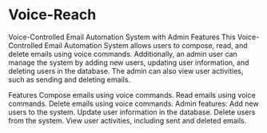# Voice-Reach
Voice-Controlled Email Automation System with Admin Features
This Voice-Controlled Email Automation System allows users to compose, read, and delete emails using voice commands. Additionally, an admin user can manage the system by adding new users, updating user information, and deleting users in the database. The admin can also view user activities, such as sending and deleting emails.

Features
Compose emails using voice commands.
Read emails using voice commands.
Delete emails using voice commands.
Admin features:
Add new users to the system.
Update user information in the database.
Delete users from the system.
View user activities, including sent and deleted emails.
